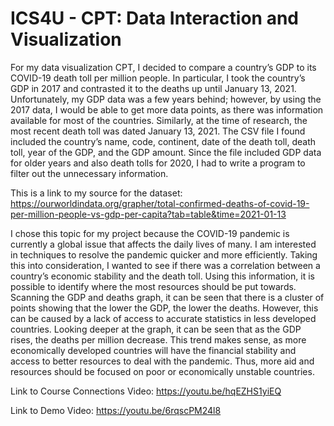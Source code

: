 
# ICS4U - CPT: Data Interaction and Visualization

For my data visualization CPT, I decided to compare a country’s GDP to its COVID-19 death toll per million people. In particular, I took the country’s GDP in 2017 and contrasted it to the deaths up until January 13, 2021. Unfortunately, my GDP data was a few years behind; however, by using the 2017 data, I would be able to get more data points, as there was information available for most of the countries. Similarly, at the time of research, the most recent death toll was dated January 13, 2021. The CSV file I found included the country’s name, code, continent, date of the death toll, death toll, year of the GDP, and the GDP amount. Since the file included GDP data for older years and also death tolls for 2020, I had to write a program to filter out the unnecessary information. 

This is a link to my source for the dataset: https://ourworldindata.org/grapher/total-confirmed-deaths-of-covid-19-per-million-people-vs-gdp-per-capita?tab=table&time=2021-01-13 
	
I chose this topic for my project because the COVID-19 pandemic is currently a global issue that affects the daily lives of many. I am interested in techniques to resolve the pandemic quicker and more efficiently. Taking this into consideration, I wanted to see if there was a correlation between a country’s economic stability and the death toll. Using this information, it is possible to identify where the most resources should be put towards. Scanning the GDP and deaths graph, it can be seen that there is a cluster of points showing that the lower the GDP, the lower the deaths. However, this can be caused by a lack of access to accurate statistics in less developed countries. Looking deeper at the graph, it can be seen that as the GDP rises, the deaths per million decrease. This trend makes sense, as more economically developed countries will have the financial stability and access to better resources to deal with the pandemic. Thus, more aid and resources should be focused on poor or economically unstable countries.

Link to Course Connections Video: https://youtu.be/hqEZHS1yiEQ 

Link to Demo Video: https://youtu.be/6rqscPM24l8  
